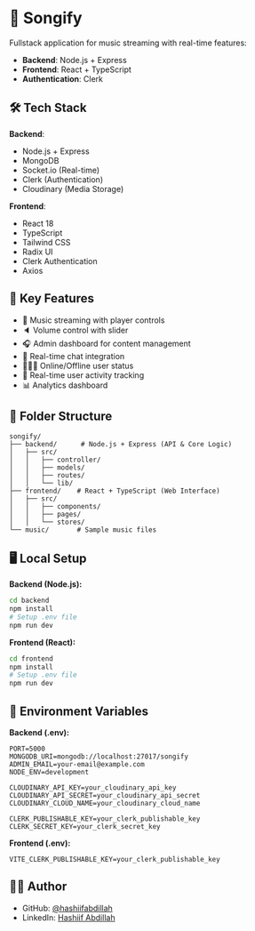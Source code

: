 # 🌟 Songify

Fullstack application for music streaming with real-time features:
- **Backend**: Node.js + Express
- **Frontend**: React + TypeScript
- **Authentication**: Clerk

## 🛠 Tech Stack

**Backend**:
- Node.js + Express
- MongoDB
- Socket.io (Real-time)
- Clerk (Authentication)
- Cloudinary (Media Storage)

**Frontend**:
- React 18
- TypeScript
- Tailwind CSS
- Radix UI
- Clerk Authentication
- Axios

## 🚀 Key Features

- 🎸 Music streaming with player controls
- 🔈 Volume control with slider
- 🎧 Admin dashboard for content management
- 💬 Real-time chat integration
- 👨🏼‍💼 Online/Offline user status
- 👀 Real-time user activity tracking
- 📊 Analytics dashboard

## 📂 Folder Structure

```
songify/
├── backend/      # Node.js + Express (API & Core Logic)
│   ├── src/      
│   │   ├── controller/
│   │   ├── models/
│   │   ├── routes/
│   │   └── lib/
├── frontend/    # React + TypeScript (Web Interface)
│   ├── src/
│   │   ├── components/
│   │   ├── pages/
│   │   └── stores/
└── music/       # Sample music files
```

## 🖥 Local Setup

**Backend (Node.js):**
```bash
cd backend
npm install
# Setup .env file
npm run dev
```

**Frontend (React):**
```bash
cd frontend
npm install
# Setup .env file
npm run dev
```

## 🔑 Environment Variables

**Backend (.env):**
```
PORT=5000
MONGODB_URI=mongodb://localhost:27017/songify
ADMIN_EMAIL=your-email@example.com
NODE_ENV=development

CLOUDINARY_API_KEY=your_cloudinary_api_key
CLOUDINARY_API_SECRET=your_cloudinary_api_secret
CLOUDINARY_CLOUD_NAME=your_cloudinary_cloud_name

CLERK_PUBLISHABLE_KEY=your_clerk_publishable_key
CLERK_SECRET_KEY=your_clerk_secret_key
```

**Frontend (.env):**
```
VITE_CLERK_PUBLISHABLE_KEY=your_clerk_publishable_key
```

## 👨‍💻 Author
- GitHub: [@hashiifabdillah](https://github.com/hashiifab)
- LinkedIn: [Hashiif Abdillah](https://www.linkedin.com/in/hashiif-abdillah-665373297/)
